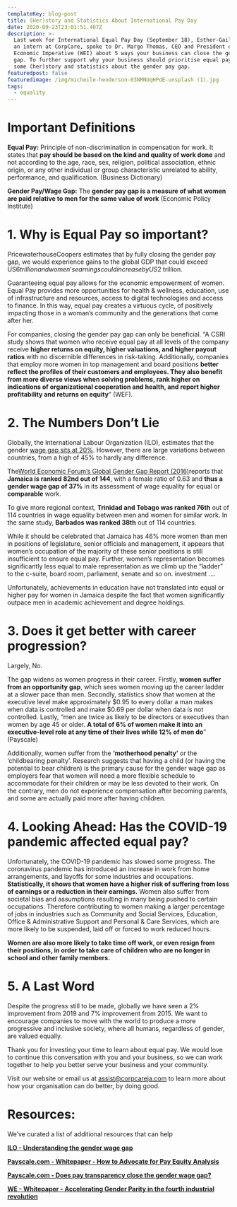 ```yaml
---
templateKey: blog-post
title: (Her)story and Statistics About International Pay Day
date: 2020-09-23T23:01:51.407Z
description: >-
  Last week for International Equal Pay Day (September 18), Esther-Gail Fraser,
  an intern at CorpCare, spoke to Dr. Margo Thomas, CEO and President of Women’s
  Economic Imperative (WEI) about 5 ways your business can close the gender pay
  gap. To further support why your business should prioritise equal pay, her is
  some (her)story and statistics about the gender pay gap.
featuredpost: false
featuredimage: /img/micheile-henderson-03NMNUqHPdE-unsplash (1).jpg
tags:
  - equality
---
```

# Important Definitions

**Equal Pay:** Principle of non-discrimination in compensation for work. It states that **pay should be based on the kind and quality of work done** and not according to the age, race, sex, religion, political association, ethnic origin, or any other individual or group characteristic unrelated to ability, performance, and qualification. (Business Dictionary)

**Gender Pay/Wage Gap:** The **gender pay gap is a measure of what women are paid relative to men for the same value of work** (Economic Policy Institute)

# 1. Why is Equal Pay so important?

PricewaterhouseCoopers estimates that by fully closing the gender pay gap, we would experience gains to the global GDP that could exceed US$6 trillion and women’s earnings could increase by US$2 trillion.

Guaranteeing equal pay allows for the economic empowerment of women. Equal Pay provides more opportunities for health & wellness, education, use of infrastructure and resources, access to digital technologies and access to finance. In this way, equal pay creates a virtuous cycle, of positively impacting those in a woman’s community and the generations that come after her.

For companies, closing the gender pay gap can only be beneficial. “A CSRI study shows that women who receive equal pay at all levels of the company receive **higher returns on equity, higher valuations, and higher payout ratios** with no discernible differences in risk-taking. Additionally, companies that employ more women in top management and board positions **better reflect the profiles of their customers and employees. They also benefit from more diverse views when solving problems, rank higher on indications of organizational cooperation and health, and report higher profitability and returns on equity**” (WEF).

# 2. The Numbers Don’t Lie

Globally, the International Labour Organization (ILO), estimates that the gender [wage gap sits at 20%](https://www.ilo.org/wcmsp5/groups/public/---ed_dialogue/---act_emp/documents/publication/wcms_735949.pdf). However, there are large variations between countries, from a high of 45% to hardly any difference.

The[World Economic Forum’s Global Gender Gap Report (2016)](https://www.weforum.org/reports/the-global-gender-gap-report-2016)reports that **Jamaica is ranked 82nd out of 144**, with a female ratio of 0.63 and **thus a gender wage gap of 37%** in its assessment of wage equality for equal or **comparable** work.

To give more regional context, **Trinidad and Tobago was ranked 76th** out of 114 countries in wage equality between men and women for similar work. In the same study, **Barbados was ranked 38th** out of 114 countries.

While it should be celebrated that Jamaica has 46% more women than men in positions of legislature, senior officials and management, it appears that women’s occupation of the majority of these senior positions is still insufficient to ensure equal pay. Further, women’s representation becomes significantly less equal to male representation as we climb up the “ladder” to the c-suite, board room, parliament, senate and so on. investment ….

Unfortunately, achievements in education have not translated into equal or higher pay for women in Jamaica despite the fact that women significantly outpace men in academic achievement and degree holdings.

# 3. Does it get better with career progression?

Largely, No.

The gap widens as women progress in their career. Firstly, **women suffer from an opportunity gap**, which sees women moving up the career ladder at a slower pace than men. Secondly, statistics show that women at the executive level make approximately $0.95 to every dollar a man makes when data is controlled and make $0.69 per dollar when data is not controlled. Lastly, “men are twice as likely to be directors or executives than women by age 45 or older. **A total of 6% of women make it into an executive-level role at any time of their lives while 12% of men do**” (Payscale)

Additionally, women suffer from the **‘motherhood penalty’** or the ‘childbearing penalty’. Research suggests that having a child (or having the potential to bear children) is the primary cause for the gender wage gap as employers fear that women will need a more flexible schedule to accommodate for their children or may be less devoted to their work. On the contrary, men do not experience compensation after becoming parents, and some are actually paid more after having children.

# 4. Looking Ahead: Has the COVID-19 pandemic affected equal pay?

Unfortunately, the COVID-19 pandemic has slowed some progress. The coronavirus pandemic has introduced an increase in work from home arrangements, and layoffs for some industries and occupations. **Statistically, it shows that women have a higher risk of suffering from loss of earnings or a reduction in their earnings.** Women also suffer from societal bias and assumptions resulting in many being pushed to certain occupations. Therefore contributing to women making a larger percentage of jobs in industries such as Community and Social Services, Education, Office & Administrative Support and Personal & Care Services, which are more likely to be suspended, laid off or forced to work reduced hours.

**Women are also more likely to take time off work, or even resign from their positions, in order to take care of children who are no longer in school and other family members.**

# 5. A Last Word

Despite the progress still to be made, globally we have seen a 2% improvement from 2019 and 7% improvement from 2015. We want to encourage companies to move with the world to produce a more progressive and inclusive society, where all humans, regardless of gender, are valued equally.

Thank you for investing your time to learn about equal pay. We would love to continue this conversation with you and your business, so we can work together to help you better serve your business and your community.

Visit our website or email us at assist@corpcareja.com to learn more about how your organisation can do better, by doing good.

# Resources:

We’ve curated a list of additional resources that can help

**[ILO - Understanding the gender wage gap](https://www.ilo.org/wcmsp5/groups/public/---ed_dialogue/---act_emp/documents/publication/wcms_735949.pdf)**

**[Payscale.com - Whitepaper - How to Advocate for Pay Equity Analysis](https://www.payscale.com/data/gender-pay-gap#section14)**

**[Payscale.com - Does pay transparency close the gender wage gap?](https://www.payscale.com/data/pay-transparency)**

**[WE - Whitepaper - Accelerating Gender Parity in the fourth industrial revolution](http://www3.weforum.org/docs/WEF_EGW_White_Paper_Gender_Parity_4IR.pdf)**
